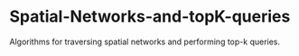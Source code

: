 # Spatial-Networks-and-topK-queries
Algorithms for traversing spatial networks and performing top-k queries.
